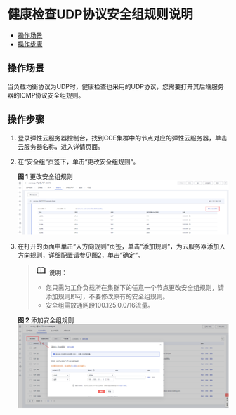 # 健康检查UDP协议安全组规则说明<a name="cce_01_0084"></a>

-   [操作场景](#section106079439418)
-   [操作步骤](#section865612352391)

## 操作场景<a name="section106079439418"></a>

当负载均衡协议为UDP时，健康检查也采用的UDP协议，您需要打开其后端服务器的ICMP协议安全组规则。

## 操作步骤<a name="section865612352391"></a>

1.  登录弹性云服务器控制台，找到CCE集群中的节点对应的弹性云服务器，单击云服务器名称，进入详情页面。
2.  在“安全组“页签下，单击“更改安全组规则“。

    **图 1**  更改安全组规则<a name="fig77211059133414"></a>  
    ![](figures/更改安全组规则.png "更改安全组规则")

3.  在打开的页面中单击“入方向规则“页签，单击“添加规则“，为云服务器添加入方向规则，详细配置请参见[图2](#fig513214371699)，单击“确定“。

    >![](public_sys-resources/icon-note.gif) **说明：** 
    >-   您只需为工作负载所在集群下的任意一个节点更改安全组规则，请添加规则即可，不要修改原有的安全组规则。
    >-   安全组需放通网段100.125.0.0/16流量。

    **图 2**  添加安全组规则<a name="fig513214371699"></a>  
    ![](figures/添加安全组规则.png "添加安全组规则")


